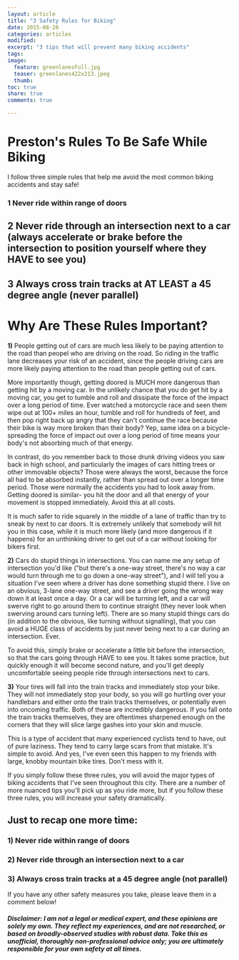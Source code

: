 ```yaml
---
layout: article
title: "3 Safety Rules for Biking"
date: 2015-08-20
categories: articles
modified:
excerpt: "3 tips that will prevent many biking accidents"
tags: 
image:
  feature: greenlanesFull.jpg
  teaser: greenlanes422x213.jpeg
  thumb:
toc: true
share: true
comments: true

---
```

# Preston's Rules To Be Safe While Biking #

I follow three simple rules that help me avoid the most common biking accidents and stay safe!

### 1 Never ride within range of doors ###
<h2> 
  2 Never ride through an intersection next to a car (always accelerate or brake before the intersection to position yourself where they HAVE to see you) 
</h2>
<h2> 
  3 Always cross train tracks at AT LEAST a 45 degree angle (never parallel) 
</h2>



# Why Are These Rules Important? #
**1)** People getting out of cars are much less likely to be paying attention to the road than peopel who are driving on the road. So riding in the traffic lane decreases your risk of an accident, since the people driving cars are more likely paying attention to the road than people getting out of cars.   

More importantly though, getting doored is MUCH more dangerous than getting hit by a moving car. In the unlikely chance that you do get hit by a moving car, you get to tumble and roll and dissipate the force of the impact over a long period of time. Ever watched a motorcycle race and seen them wipe out at 100+ miles an hour, tumble and roll for hundreds of feet, and then pop right back up angry that they can't continue the race because their bike is way more broken than their body? Yep, same idea on a bicycle- spreading the force of impact out over a long period of time means your body's not absorbing much of that energy. 

In contrast, do you remember back to those drunk driving videos you saw back in high school, and particularly the images of cars hitting trees or other immovable objects? Those were always the worst, because the force all had to be absorbed instantly, rather than spread out over a longer time period. Those were normally the accidents you had to look away from. Getting doored is similar- you hit the door and all that energy of your movement is stopped immediately. Avoid this at all costs. 

It is much safer to ride squarely in the middle of a lane of traffic than try to sneak by next to car doors. It is extremely unlikely that somebody will hit you in this case, while it is much more likely (and more dangerous if it happens) for an unthinking driver to get out of a car without looking for bikers first.


**2)** Cars do stupid things in intersections. You can name me any setup of intersection you'd like ("but there's a one-way street, there's no way a car would turn through me to go down a one-way street"), and I will tell you a situation I've seen where a driver has done something stupid there. I live on an obvious, 3-lane one-way street, and see a driver going the wrong way down it at least once a day. Or a car will be turning left, and a car will swerve right to go around them to continue straight (they never look when swerving around cars turning left). There are so many stupid things cars do (in addition to the obvious, like turning without signalling), that you can avoid a HUGE class of accidents by just never being next to a car during an intersection. Ever. 

To avoid this, simply brake or accelerate a little bit before the intersection, so that the cars going through HAVE to see you. It takes some practice, but quickly enough it will become second nature, and you'll get deeply uncomfortable seeing people ride through intersections next to cars.

**3)** Your tires will fall into the train tracks and immediately stop your bike. They will not immediately stop your body, so you will go hurtling over your handlebars and either onto the train tracks themselves, or potentially even into oncoming traffic. Both of these are incredibly dangerous. If you fall onto the train tracks themselves, they are oftentimes sharpened enough on the corners that they will slice large gashes into your skin and muscle. 

This is a type of accident that many experienced cyclists tend to have, out of pure laziness. They tend to carry large scars from that mistake. It's simple to avoid. And yes, I've even seen this happen to my friends with large, knobby mountain bike tires. Don't mess with it. 

If you simply follow these three rules, you will avoid the major types of biking accidents that I've seen throughout this city. There are a number of more nuanced tips you'll pick up as you ride more, but if you follow these three rules, you will increase your safety dramatically. 

## Just to recap one more time: ##
### 1) Never ride within range of doors ###
### 2) Never ride through an intersection next to a car ###
### 3) Always cross train tracks at a 45 degree angle (not parallel) ###

If you have any other safety measures you take, please leave them in a comment below!

##### Disclaimer: I am not a legal or medical expert, and these opinions are solely my own. They reflect my experiences, and are not researched, or based on broadly-observed studies with robust data. Take this as unofficial, thoroughly non-professional advice only; you are ultimately responsible for your own safety at all times. ####

